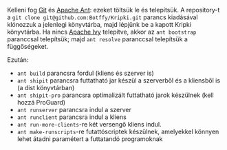 Kelleni fog [Git](http://git-scm.com/downloads) és [Apache Ant](http://ant.apache.org/bindownload.cgi): ezeket töltsük le és telepítsük.
A repository-t a `git clone git@github.com:Botffy/Kripki.git` parancs kiadásával klónozzuk a jelenlegi könyvtárba, majd lépjünk be a kapott Kripki könyvtárba.
Ha nincs [Apache Ivy](http://ant.apache.org/ivy/) telepítve, akkor az `ant bootstrap` paranccsal telepítsük; majd `ant resolve` paranccsal telepítsük a függőségeket.

Ezután:

* `ant build` parancsra fordul (kliens és szerver is)
* `ant shipit` parancsra futtatható jar készül a szerverből és a kliensből is (a dist könyvtárban)
* `ant shipit-pro` parancsra optimalizált futtatható jarok készülnek (kell hozzá ProGuard)
* `ant runserver` parancsra indul a szerver
* `ant runclient` parancsra indul a kliens
* `ant run-more-clients`-re két versengő kliens indul.
* `ant make-runscripts`-re futattóscriptek készülnek, amelyekkel könnyen lehet átadni paramétert a futtatandó programoknak
